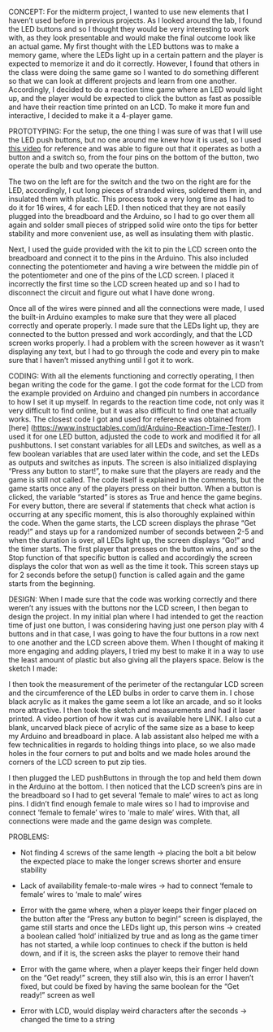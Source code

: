 CONCEPT: For the midterm project, I wanted to use new elements that I haven’t used before in previous projects. As I looked around the lab, I found the LED buttons and so I thought they would be very interesting to work with, as they look presentable and would make the final outcome look like an actual game. My first thought with the LED buttons was to make a memory game, where the LEDs light up in a certain pattern and the player is expected to memorize it and do it correctly. However, I found that others in the class were doing the same game so I wanted to do something different so that we can look at different projects and learn from one another. Accordingly, I decided to do a reaction time game where an LED would light up, and the player would be expected to click the button as fast as possible and have their reaction time printed on an LCD. To make it more fun and interactive, I decided to make it a 4-player game.

PROTOTYPING: For the setup, the one thing I was sure of was that I will use the LED push buttons, but no one around me knew how it is used, so I used [this video](https://www.youtube.com/watch?v=GlkFYAMBhoU) for reference and was able to figure out that it operates as both a button and a switch so, from the four pins on the bottom of the button, two operate the bulb and two operate the button. 



The two on the left are for the switch and the two on the right are for the LED, accordingly, I cut long pieces of stranded wires, soldered them in, and insulated them with plastic. This process took a very long time as I had to do it for 16 wires, 4 for each LED. I then noticed that they are not easily plugged into the breadboard and the Arduino, so I had to go over them all again and solder small pieces of stripped solid wire onto the tips for better stability and more convenient use, as well as insulating them with plastic. 

Next, I used the guide provided with the kit to pin the LCD screen onto the breadboard and connect it to the pins in the Arduino. This also included connecting the potentiometer and having a wire between the middle pin of the potentiometer and one of the pins of the LCD screen. I placed it incorrectly the first time so the LCD screen heated up and so I had to disconnect the circuit and figure out what I have done wrong. 

Once all of the wires were pinned and all the connections were made, I used the built-in Arduino examples to make sure that they were all placed correctly and operate properly. I made sure that the LEDs light up, they are connected to the button pressed and work accordingly, and that the LCD screen works properly. I had a problem with the screen however as it wasn’t displaying any text, but I had to go through the code and every pin to make sure that I haven’t missed anything until I got it to work. 

CODING: With all the elements functioning and correctly operating, I then began writing the code for the game. I got the code format for the LCD from the example provided on Arduino and changed pin numbers in accordance to how I set it up myself. In regards to the reaction time code, not only was it very difficult to find online, but it was also difficult to find one that actually works. The closest code I got and used for reference was obtained from [here] (https://www.instructables.com/id/Arduino-Reaction-Time-Tester/). I used it for one LED button, adjusted the code to work and modified it for all pushbuttons. I set constant variables for all LEDs and switches, as well as a few boolean variables that are used later within the code, and set the LEDs as outputs and switches as inputs. The screen is also initialized displaying “Press any button to start!”, to make sure that the players are ready and the game is still not called. The code itself is explained in the comments, but the game starts once any of the players press on their button. When a button is clicked, the variable “started” is stores as True and hence the game begins. For every button, there are several if statements that check what action is occurring at any specific moment, this is also thoroughly explained within the code. When the game starts, the LCD screen displays the phrase “Get ready!” and stays up for a randomized number of seconds between 2-5 and when the duration is over, all LEDs light up, the screen displays “Go!” and the timer starts. The first player that presses on the button wins, and so the Stop function of that specific button is called and accordingly the screen displays the color that won as well as the time it took. This screen stays up for 2 seconds before the setup() function is called again and the game starts from the beginning. 












DESIGN: When I made sure that the code was working correctly and there weren’t any issues with the buttons nor the LCD screen, I then began to design the project. In my initial plan where I had intended to get the reaction time of just one button, I was considering having just one person play with 4 buttons and in that case, I was going to have the four buttons in a row next to one another and the LCD screen above them. When I thought of making it more engaging and adding players, I tried my best to make it in a way to use the least amount of plastic but also giving all the players space. Below is the sketch I made:

I then took the measurement of the perimeter of the rectangular LCD screen and the circumference of the LED bulbs in order to carve them in. I chose black acrylic as it makes the game seem a lot like an arcade, and so it looks more attractive. I then took the sketch and measurements and had it laser printed. A video portion of how it was cut is available here LINK. I also cut a blank, uncarved black piece of acrylic of the same size as a base to keep my Arduino and breadboard in place. A lab assistant also helped me with a few technicalities in regards to holding things into place, so we also made holes in the four corners to put and bolts and we made holes around the corners of the LCD screen to put zip ties.

I then plugged the LED pushButtons in through the top and held them down in the Arduino at the bottom. I then noticed that the LCD screen’s pins are in the breadboard so I had to get several ‘female to male’ wires to act as long pins. I didn’t find enough female to male wires so I had to improvise and connect ‘female to female’ wires to ‘male to male’ wires. With that, all connections were made and the game design was complete. 

PROBLEMS: 
- Not finding 4 screws of the same length → placing the bolt a bit below the expected place to make the longer screws shorter and ensure stability

- Lack of availability female-to-male wires → had to connect ‘female to female’ wires to ‘male to male’ wires

- Error with the game where, when a player keeps their finger placed on the button after the “Press any button to begin!” screen is displayed, the game still starts and once the LEDs light up, this person wins → created a boolean called ‘hold’ initialized by true and as long as the game timer has not started, a while loop continues to check if the button is held down, and if it is, the screen asks the player to remove their hand

- Error with the game where, when a player keeps their finger held down on the “Get ready!” screen, they still also win, this is an error I haven’t fixed, but could be fixed by having the same boolean for the “Get ready!” screen as well

- Error with LCD, would display weird characters after the seconds → changed the time to a string
